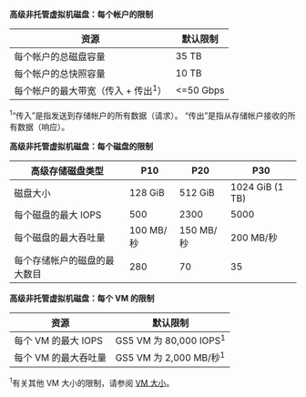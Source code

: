 **高级非托管虚拟机磁盘：每个帐户的限制**

| 资源 | 默认限制 |
| --- | --- |
| 每个帐户的总磁盘容量 |35 TB |
| 每个帐户的总快照容量 |10 TB |
| 每个帐户的最大带宽（传入 + 传出<sup>1</sup>） |<=50 Gbps |

<sup>1</sup>“传入”是指发送到存储帐户的所有数据（请求）。 “传出”是指从存储帐户接收的所有数据（响应）。

**高级非托管虚拟机磁盘：每个磁盘的限制**

| 高级存储磁盘类型 | P10 | P20 | P30 |
| --- | --- | --- | --- |
| 磁盘大小 |128 GiB |512 GiB |1024 GiB (1 TB) |
| 每个磁盘的最大 IOPS |500 |2300 |5000 |
| 每个磁盘的最大吞吐量 |100 MB/秒 | 150 MB/秒 |200 MB/秒 |
| 每个存储帐户的磁盘的最大数目 |280 |70 |35 |

**高级非托管虚拟机磁盘：每个 VM 的限制**

| 资源 | 默认限制 |
| --- | --- |
| 每个 VM 的最大 IOPS |GS5 VM 为 80,000 IOPS<sup>1</sup> |
| 每个 VM 的最大吞吐量 |GS5 VM 为 2,000 MB/秒<sup>1</sup> |

<sup>1</sup>有关其他 VM 大小的限制，请参阅 [VM 大小](../articles/virtual-machines/linux/sizes.md?toc=%2fazure%2fvirtual-machines%2flinux%2ftoc.json)。